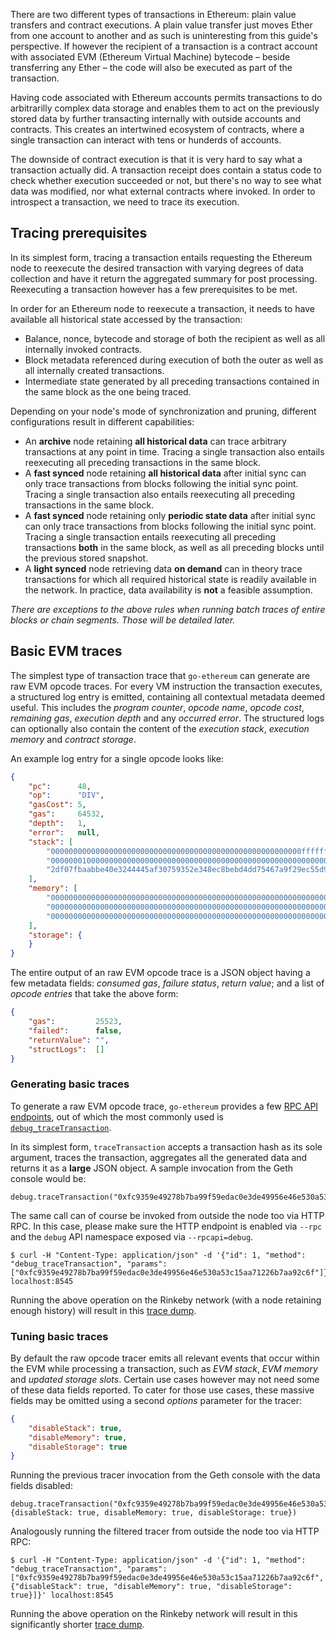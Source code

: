 There are two different types of transactions in Ethereum: plain value transfers and contract executions. A plain value transfer just moves Ether from one account to another and as such is uninteresting from this guide's perspective. If however the recipient of a transaction is a contract account with associated EVM (Ethereum Virtual Machine) bytecode – beside transferring any Ether – the code will also be executed as part of the transaction.

Having code associated with Ethereum accounts permits transactions to do arbitrarilly complex data storage and enables them to act on the previously stored data by further transacting internally with outside accounts and contracts. This creates an intertwined ecosystem of contracts, where a single transaction can interact with tens or hunderds of accounts.

The downside of contract execution is that it is very hard to say what a transaction actually did. A transaction receipt does contain a status code to check whether execution succeeded or not, but there's no way to see what data was modified, nor what external contracts where invoked. In order to introspect a transaction, we need to trace its execution.

## Tracing prerequisites

In its simplest form, tracing a transaction entails requesting the Ethereum node to reexecute the desired transaction with varying degrees of data collection and have it return the aggregated summary for post processing. Reexecuting a transaction however has a few prerequisites to be met.

In order for an Ethereum node to reexecute a transaction, it needs to have available all historical state accessed by the transaction:

 * Balance, nonce, bytecode and storage of both the recipient as well as all internally invoked contracts.
 * Block metadata referenced during execution of both the outer as well as all internally created transactions.
 * Intermediate state generated by all preceding transactions contained in the same block as the one being traced.

Depending on your node's mode of synchronization and pruning, different configurations result in different capabilities:

 * An **archive** node retaining **all historical data** can trace arbitrary transactions at any point in time. Tracing a single transaction also entails reexecuting all preceding transactions in the same block.
 * A **fast synced** node retaining **all historical data** after initial sync can only trace transactions from blocks following the initial sync point. Tracing a single transaction also entails reexecuting all preceding transactions in the same block.
 * A **fast synced** node retaining only **periodic state data** after initial sync can only trace transactions from blocks following the initial sync point. Tracing a single transaction entails reexecuting all preceding transactions **both** in the same block, as well as all preceding blocks until the previous stored snapshot.
 * A **light synced** node retrieving data **on demand** can in theory trace transactions for which all required historical state is readily available in the network. In practice, data availability is **not** a feasible assumption.

*There are exceptions to the above rules when running batch traces of entire blocks or chain segments. Those will be detailed later.*

## Basic EVM traces

The simplest type of transaction trace that `go-ethereum` can generate are raw EVM opcode traces. For every VM instruction the transaction executes, a structured log entry is emitted, containing all contextual metadata deemed useful. This includes the *program counter*, *opcode name*, *opcode cost*, *remaining gas*, *execution depth* and any *occurred error*. The structured logs can optionally also contain the content of the *execution stack*, *execution memory* and *contract storage*.

An example log entry for a single opcode looks like:

```json
{
	"pc":      48,
	"op":      "DIV",
	"gasCost": 5,
	"gas":     64532,
	"depth":   1,
	"error":   null,
	"stack": [
		"00000000000000000000000000000000000000000000000000000000ffffffff",
		"0000000100000000000000000000000000000000000000000000000000000000",
		"2df07fbaabbe40e3244445af30759352e348ec8bebd4dd75467a9f29ec55d98d"
	],
	"memory": [
		"0000000000000000000000000000000000000000000000000000000000000000",
		"0000000000000000000000000000000000000000000000000000000000000000",
		"0000000000000000000000000000000000000000000000000000000000000060"
	],
	"storage": {
	}
}
```

The entire output of an raw EVM opcode trace is a JSON object having a few metadata fields: *consumed gas*, *failure status*, *return value*; and a list of *opcode entries* that take the above form:

```json
{
	"gas":         25523,
	"failed":      false,
	"returnValue": "",
	"structLogs":  []
}
```

### Generating basic traces

To generate a raw EVM opcode trace, `go-ethereum` provides a few [RPC API endpoints](https://github.com/ethereum/go-ethereum/wiki/Management-APIs), out of which the most commonly used is [`debug_traceTransaction`](https://github.com/ethereum/go-ethereum/wiki/Management-APIs#debug_tracetransaction). 

In its simplest form, `traceTransaction` accepts a transaction hash as its sole argument, traces the transaction, aggregates all the generated data and returns it as a **large** JSON object. A sample invocation from the Geth console would be:

```
debug.traceTransaction("0xfc9359e49278b7ba99f59edac0e3de49956e46e530a53c15aa71226b7aa92c6f")
```

The same call can of course be invoked from outside the node too via HTTP RPC. In this case, please make sure the HTTP endpoint is enabled via `--rpc` and the `debug` API namespace exposed via `--rpcapi=debug`.

```
$ curl -H "Content-Type: application/json" -d '{"id": 1, "method": "debug_traceTransaction", "params": ["0xfc9359e49278b7ba99f59edac0e3de49956e46e530a53c15aa71226b7aa92c6f"]}' localhost:8545
```

Running the above operation on the Rinkeby network (with a node retaining enough history) will result in this [trace dump](https://gist.github.com/karalabe/c91f95ac57f5e57f8b950ec65ecc697f).

### Tuning basic traces

By default the raw opcode tracer emits all relevant events that occur within the EVM while processing a transaction, such as *EVM stack*, *EVM memory* and *updated storage slots*. Certain use cases however may not need some of these data fields reported. To cater for those use cases, these massive fields may be omitted using a second *options* parameter for the tracer:

```json
{
	"disableStack": true,
	"disableMemory": true,
	"disableStorage": true
}
```

Running the previous tracer invocation from the Geth console with the data fields disabled:

```
debug.traceTransaction("0xfc9359e49278b7ba99f59edac0e3de49956e46e530a53c15aa71226b7aa92c6f", {disableStack: true, disableMemory: true, disableStorage: true})
```

Analogously running the filtered tracer from outside the node too via HTTP RPC:

```
$ curl -H "Content-Type: application/json" -d '{"id": 1, "method": "debug_traceTransaction", "params": ["0xfc9359e49278b7ba99f59edac0e3de49956e46e530a53c15aa71226b7aa92c6f", {"disableStack": true, "disableMemory": true, "disableStorage": true}]}' localhost:8545
```

Running the above operation on the Rinkeby network will result in this significantly shorter [trace dump](https://gist.github.com/karalabe/d74a7cb33a70f2af75e7824fc772c5b4).